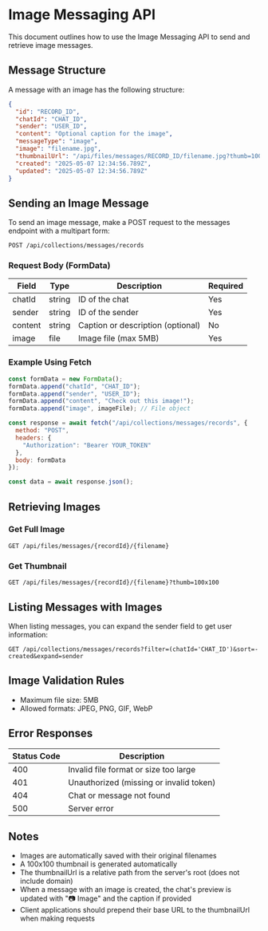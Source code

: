 # Image Messaging API

This document outlines how to use the Image Messaging API to send and retrieve image messages.

## Message Structure

A message with an image has the following structure:

```json
{
  "id": "RECORD_ID",
  "chatId": "CHAT_ID",
  "sender": "USER_ID",
  "content": "Optional caption for the image",
  "messageType": "image",
  "image": "filename.jpg",
  "thumbnailUrl": "/api/files/messages/RECORD_ID/filename.jpg?thumb=100x100",
  "created": "2025-05-07 12:34:56.789Z",
  "updated": "2025-05-07 12:34:56.789Z"
}
```

## Sending an Image Message

To send an image message, make a POST request to the messages endpoint with a multipart form:

```
POST /api/collections/messages/records
```

### Request Body (FormData)

| Field       | Type   | Description                      | Required |
|-------------|--------|----------------------------------|----------|
| chatId      | string | ID of the chat                   | Yes      |
| sender      | string | ID of the sender                 | Yes      |
| content     | string | Caption or description (optional)| No       |
| image       | file   | Image file (max 5MB)             | Yes      |

### Example Using Fetch

```javascript
const formData = new FormData();
formData.append("chatId", "CHAT_ID");
formData.append("sender", "USER_ID");
formData.append("content", "Check out this image!");
formData.append("image", imageFile); // File object

const response = await fetch("/api/collections/messages/records", {
  method: "POST",
  headers: {
    "Authorization": "Bearer YOUR_TOKEN"
  },
  body: formData
});

const data = await response.json();
```

## Retrieving Images

### Get Full Image

```
GET /api/files/messages/{recordId}/{filename}
```

### Get Thumbnail

```
GET /api/files/messages/{recordId}/{filename}?thumb=100x100
```

## Listing Messages with Images

When listing messages, you can expand the sender field to get user information:

```
GET /api/collections/messages/records?filter=(chatId='CHAT_ID')&sort=-created&expand=sender
```

## Image Validation Rules

- Maximum file size: 5MB
- Allowed formats: JPEG, PNG, GIF, WebP

## Error Responses

| Status Code | Description                            |
|-------------|----------------------------------------|
| 400         | Invalid file format or size too large  |
| 401         | Unauthorized (missing or invalid token)|
| 404         | Chat or message not found              |
| 500         | Server error                           |

## Notes

- Images are automatically saved with their original filenames
- A 100x100 thumbnail is generated automatically
- The thumbnailUrl is a relative path from the server's root (does not include domain)
- When a message with an image is created, the chat's preview is updated with "📷 Image" and the caption if provided
- Client applications should prepend their base URL to the thumbnailUrl when making requests